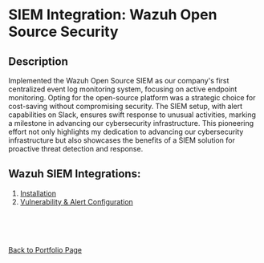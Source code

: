 <h1>SIEM Integration: Wazuh Open Source Security</h1>


<h2>Description</h2>

Implemented the Wazuh Open Source SIEM as our company's first centralized event log monitoring system, focusing on active endpoint monitoring. Opting for the open-source platform was a strategic choice for cost-saving without compromising security. The SIEM setup, with alert capabilities on Slack, ensures swift response to unusual activities, marking a milestone in advancing our cybersecurity infrastructure. This pioneering effort not only highlights my dedication to advancing our cybersecurity infrastructure but also showcases the benefits of a SIEM solution for proactive threat detection and response.
<br />


<h2>Wazuh SIEM Integrations:</h2>

1. [Installation](https://github.com/georgecyberli/WazuhInstallation)
2. [Vulnerability & Alert Configuration](https://github.com/georgecyberli/VulnerabilityAlertConf)


<br />
<br />
<br />


<a href="https://github.com/georgecyberli" class="button icon back">Back to Portfolio Page</a>
